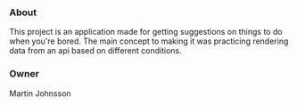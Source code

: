 ### About
This project is an application made for getting suggestions on things to do when you're bored. The main concept to making it was practicing rendering data from an api based on different conditions.

### Owner
Martin Johnsson
